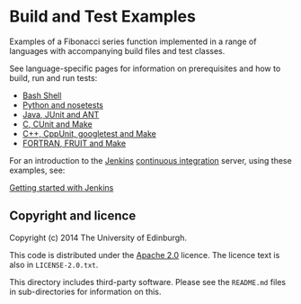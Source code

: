 Build and Test Examples
=======================

Examples of a Fibonacci series function implemented in a range of
languages with accompanying build files and test classes.

See language-specific pages for information on prerequisites and how
to build, run and run tests:

* [Bash Shell](./sh/README.md)
* [Python and nosetests](./python/README.md)
* [Java, JUnit and ANT](./java/README.md)
* [C, CUnit and Make](./c/README.md)
* [C++, CppUnit, googletest and Make](./cpp/README.md)
* [FORTRAN, FRUIT and Make](./fortran/README.md)

For an introduction to the [Jenkins](http://jenkins-ci.org) [continuous integration](http://en.wikipedia.org/wiki/Continuous_Integration) server, using these examples, see:

[Getting started with Jenkins](./jenkins/README.md)

Copyright and licence
---------------------

Copyright (c) 2014 The University of Edinburgh.

This code is distributed under the [Apache
2.0](http://www.apache.org/licenses/LICENSE-2.0.html) licence. The
licence text is also in `LICENSE-2.0.txt`.

This directory includes third-party software. Please see the
`README.md` files in sub-directories for information on this. 
